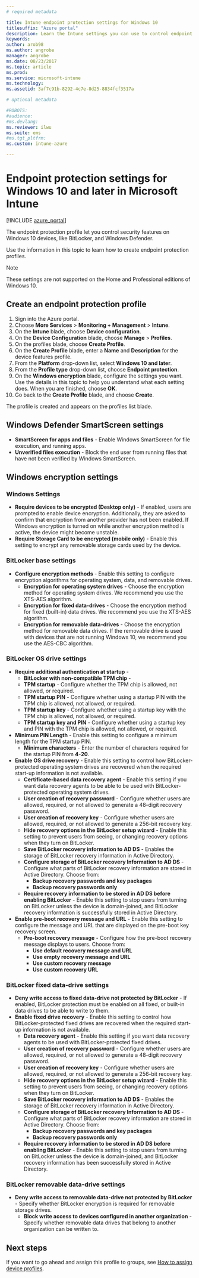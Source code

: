 ```yaml
---
# required metadata

title: Intune endpoint protection settings for Windows 10
titlesuffix: "Azure portal"
description: Learn the Intune settings you can use to control endpoint protection settings like BitLocker on Windows 10 devices."
keywords:
author: arob98
ms.author: angrobe
manager: angrobe
ms.date: 08/23/2017
ms.topic: article
ms.prod:
ms.service: microsoft-intune
ms.technology:
ms.assetid: 3af7c91b-8292-4c7e-8d25-8834fcf3517a

# optional metadata

#ROBOTS:
#audience:
#ms.devlang:
ms.reviewer: ilwu
ms.suite: ems
#ms.tgt_pltfrm:
ms.custom: intune-azure

---
```


# Endpoint protection settings for Windows 10 and later in Microsoft Intune

[!INCLUDE [azure_portal](./includes/azure_portal.md)]

The endpoint protection profile let you control security features on Windows 10 devices, like BitLocker, and Windows Defender.

Use the information in this topic to learn how to create endpoint protection profiles.

> [!Note]
> These settings are not supported on the Home and Professional editions of Windows 10.

## Create an endpoint protection profile

1. Sign into the Azure portal.
2. Choose **More Services** > **Monitoring + Management** > **Intune**.
3. On the **Intune** blade, choose **Device configuration**.
2. On the **Device Configuration** blade, choose **Manage** > **Profiles**.
3. On the profiles blade, choose **Create Profile**.
4. On the **Create Profile** blade, enter a **Name** and **Description** for the device features profile.
5. From the **Platform** drop-down list, select **Windows 10 and later**.
6. From the **Profile type** drop-down list, choose **Endpoint protection**.
7. On the **Windows encryption** blade, configure the settings you want. Use the details in this topic to help you understand what each setting does. When you are finished, choose **OK**.
8. Go back to the **Create Profile** blade, and choose **Create**.

The profile is created and appears on the profiles list blade.

## Windows Defender SmartScreen settings

- **SmartScreen for apps and files** - Enable Windows SmartScreen for file execution, and running apps.
- **Unverified files execution** - Block the end user from running files that have not been verified by Windows SmartScreen.

## Windows encryption settings

### Windows Settings

- **Require devices to be encrypted (Desktop only)** - If enabled, users are prompted to enable device encryption. Additionally, they are asked to confirm that encryption from another provider has not been enabled. If Windows encryption is turned on while another encryption method is active, the device might become unstable.
- **Require Storage Card to be encrypted (mobile only)** - Enable this setting to encrypt any removable storage cards used by the device.


### BitLocker base settings

- **Configure encryption methods** - Enable this setting to configure encryption algorithms for operating system, data, and removable drives.
    - **Encryption for operating system drives** - Choose the encryption method for operating system drives. We recommend you use the XTS-AES algorithm.
    - **Encryption for fixed data-drives** - Choose the encryption method for fixed (built-in) data drives. We recommend you use the XTS-AES algorithm.
    - **Encryption for removable data-drives** - Choose the encryption method for removable data drives. If the removable drive is used with devices that are not running Windows 10, we recommend you use the AES-CBC algorithm.


### BitLocker OS drive settings

- **Require additional authentication at startup** -
    - **BitLocker with non-compatible TPM chip** -
    - **TPM startup** - Configure whether the TPM chip is allowed, not allowed, or required.
    - **TPM startup PIN** - Configure whether using a startup PIN with the TPM chip is allowed, not allowed, or required.
    - **TPM startup key** - Configure whether using a startup key with the TPM chip is allowed, not allowed, or required.
    - **TPM startup key and PIN** - Configure whether using a startup key and PIN with the TPM chip is allowed, not allowed, or required.
- **Minimum PIN Length** - Enable this setting to configure a minimum length for the TPM startup PIN.
    - **Minimum characters** - Enter the number of characters required for the startup PIN from **4**-**20**.
- **Enable OS drive recovery** - Enable this setting to control how BitLocker-protected operating system drives are recovered when the required start-up information is not available.
    - **Certificate-based data recovery agent** - Enable this setting if you want data recovery agents to be able to be used with BitLocker-protected operating system drives.
    - **User creation of recovery password** - Configure whether users are allowed, required, or not allowed to generate a 48-digit recovery password.
    - **User creation of recovery key** - Configure whether users are allowed, required, or not allowed to generate a 256-bit recovery key.
    - **Hide recovery options in the BitLocker setup wizard** - Enable this setting to prevent users from seeing, or changing recovery options when they turn on BitLocker.
    - **Save BitLocker recovery information to AD DS** - Enables the storage of BitLocker recovery information in Active Directory.
    - **Configure storage of BitLocker recovery Information to AD DS** - Configure what parts of BitLocker recovery information are stored in Active Directory. Choose from:
        - **Backup recovery passwords and key packages**
        - **Backup recovery passwords only**
    - **Require recovery information to be stored in AD DS before enabling BitLocker** - Enable this setting to stop users from turning on BitLocker unless the device is domain-joined, and BitLocker recovery information is successfully stored in Active Directory.
- **Enable pre-boot recovery message and URL** - Enable this setting to configure the message and URL that are displayed on the pre-boot key recovery screen.
    - **Pre-boot recovery message** - Configure how the pre-boot recovery message displays to users. Choose from:
        - **Use default recovery message and URL**
        - **Use empty recovery message and URL**
        - **Use custom recovery message**
        - **Use custom recovery URL**


### BitLocker fixed data-drive settings

- **Deny write access to fixed data-drive not protected by BitLocker** - If enabled, BitLocker protection must be enabled on all fixed, or built-in data drives to be able to write to them.
- **Enable fixed drive recovery** - Enable this setting to control how BitLocker-protected fixed drives are recovered when the required start-up information is not available.
    - **Data recovery agent** - Enable this setting if you want data recovery agents to be used with BitLocker-protected fixed drives.
    - **User creation of recovery password** - Configure whether users are allowed, required, or not allowed to generate a 48-digit recovery password.  
    - **User creation of recovery key** - Configure whether users are allowed, required, or not allowed to generate a 256-bit recovery key.
    - **Hide recovery options in the BitLocker setup wizard** - Enable this setting to prevent users from seeing, or changing recovery options when they turn on BitLocker.
    - **Save BitLocker recovery information to AD DS** - Enables the storage of BitLocker recovery information in Active Directory.
    - **Configure storage of BitLocker recovery Information to AD DS** - Configure what parts of BitLocker recovery information are stored in Active Directory. Choose from:
        - **Backup recovery passwords and key packages**
        - **Backup recovery passwords only**
    - **Require recovery information to be stored in AD DS before enabling BitLocker** - Enable this setting to stop users from turning on BitLocker unless the device is domain-joined, and BitLocker recovery information has been successfully stored in Active Directory.


### BitLocker removable data-drive settings

- **Deny write access to removable data-drive not protected by BitLocker** - Specify whether BitLocker encryption is required for removable storage drives.
    - **Block write access to devices configured in another organization** - Specify whether removable data drives that belong to another organization can be written to.



## Next steps

If you want to go ahead and assign this profile to groups, see [How to assign device profiles](device-profile-assign.md).
